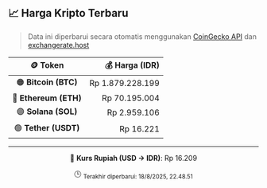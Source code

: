 

<!-- HARGA_KRIPTO -->
## 📈 Harga Kripto Terbaru

> Data ini diperbarui secara otomatis menggunakan [CoinGecko API](https://www.coingecko.com/) dan [exchangerate.host](https://exchangerate.host/)

<div align="center">

| 🪙 Token | 💰 Harga (IDR) |
|:------:|---------------:|
| 🟠 **Bitcoin (BTC)**   | Rp 1.879.228.199 |
| 🔵 **Ethereum (ETH)**  | Rp 70.195.004 |
| 🟣 **Solana (SOL)**    | Rp 2.959.106 |
| 🟢 **Tether (USDT)**   | Rp 16.221 |

---

💱 **Kurs Rupiah (USD → IDR)**: Rp 16.209

🕒 <sub>Terakhir diperbarui: 18/8/2025, 22.48.51</sub>

</div>
<!-- /HARGA_KRIPTO -->